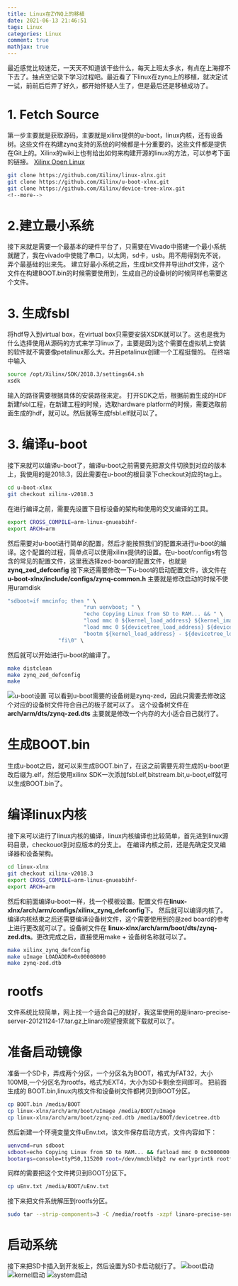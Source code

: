 ```yaml
---
title: Linux在ZYNQ上的移植
date: 2021-06-13 21:46:51
tags: Linux
categories: Linux
comment: true
mathjax: true
---
```

最近感觉比较迷茫，一天天不知道该干些什么，每天上班太多水，有点在上海撑不下去了。抽点空记录下学习过程吧。最近看了下linux在zynq上的移植，就决定试一试，前前后后弄了好久，都开始怀疑人生了，但是最后还是移植成功了。
# 1. Fetch Source
第一步主要就是获取源码，主要就是xilinx提供的u-boot，linux内核，还有设备树。这些文件在构建zynq支持的系统的时候都是十分重要的。这些文件都是提供在Git上的。Xilinx的wiki上也有给出如何来构建开源的linux的方法，可以参考下面的链接。
[Xilinx Open Linux](https://xilinx-wiki.atlassian.net/wiki/spaces/A/pages/18842156/Fetch+Sources)
```bash
git clone https://github.com/Xilinx/linux-xlnx.git
git clone https://github.com/Xilinx/u-boot-xlnx.git
git clone https://github.com/Xilinx/device-tree-xlnx.git
<!--more-->
```
# 2.建立最小系统
接下来就是需要一个最基本的硬件平台了，只需要在Vivado中搭建一个最小系统就醒了，我在vivado中使能了串口，以太网，sd卡，usb。用不用得到先不说，弄个最基础的出来先。
建立好最小系统之后，生成bit文件并导出hdf文件，这个文件在构建BOOT.bin的时候需要使用到，生成自己的设备树的时候同样也需要这个文件。
# 3. 生成fsbl
将hdf导入到virtual box，在virtual box只需要安装XSDK就可以了。这也是我为什么选择使用从源码的方式来学习linux了，主要是因为这个需要在虚拟机上安装的软件就不需要像petalinux那么大。并且petalinux创建一个工程挺慢的。
在终端中输入
```bash
source /opt/Xilinx/SDK/2018.3/settings64.sh
xsdk
```
输入的路径需要根据具体的安装路径来定。
打开SDK之后，根据前面生成的HDF新建fsbl工程，在新建工程的时候，选取hardware platform的时候，需要选取前面生成的hdf，就可以。然后就等生成fsbl.elf就可以了。

# 3. 编译u-boot
接下来就可以编译u-boot了，编译u-boot之前需要先把源文件切换到对应的版本上，我使用的是2018.3，因此需要在u-boot的根目录下checkout对应的tag上。
```bash
cd u-boot-xlnx
git checkout xilinx-v2018.3
```
在进行编译之前，需要先设置下目标设备的架构和使用的交叉编译的工具。
```bash
export CROSS_COMPILE=arm-linux-gnueabihf-
export ARCH=arm
```
然后需要对u-boot进行简单的配置，然后才能按照我们的配置来进行u-boot的编译。这个配置的过程，简单点可以使用xilinx提供的设置。在u-boot/configs有包含的常见的配置文件，这里我选择zed-board的配置文件，也就是**zynq_zed_defconfig**
接下来还需要修改一下u-boot的启动配置文件，该文件在**u-boot-xlnx/include/configs/zynq-common.h**
主要就是修改启动的时候不使用uramdisk
```c
"sdboot=if mmcinfo; then " \
                        "run uenvboot; " \
                        "echo Copying Linux from SD to RAM... && " \
                        "load mmc 0 ${kernel_load_address} ${kernel_image} && " \
                        "load mmc 0 ${devicetree_load_address} ${devicetree_image} && " \
                        "bootm ${kernel_load_address} - ${devicetree_load_address}; " \
                "fi\0" \
```
然后就可以开始进行u-boot的编译了。

```bash
make distclean
make zynq_zed_defconfig
make
```
![u-boot设置](Linux在ZYNQ上的移植/u-boot-config.png)
可以看到u-boot需要的设备树是zynq-zed，因此只需要去修改这个对应的设备树文件符合自己的板子就可以了。
这个设备树文件在 **arch/arm/dts/zynq-zed.dts**
主要就是修改一个内存的大小适合自己就行了。
# 生成BOOT.bin
生成u-boot之后，就可以来生成BOOT.bin了，在这之前需要先将生成的u-boot更改后缀为.elf，然后使用xilinx SDK一次添加fsbl.elf,bitstream.bit,u-boot,elf就可以生成BOOT.bin了。

# 编译linux内核
接下来可以进行了linux内核的编译，linux内核编译也比较简单，首先进到linux源码目录，checkouot到对应版本的分支上。
在编译内核之前，还是先确定交叉编译器和设备架构。
```bash
cd linux-xlnx
git checkout xilinx-v2018.3
export CROSS_COMPILE=arm-linux-gnueabihf-
export ARCH=arm
```
然后和前面编译u-boot一样，找一个模板设置。配置文件在**linux-xlnx/arch/arm/configs/xilinx_zynq_defconfig**下。
然后就可以编译内核了。
编译内核结束之后还需要编译设备树文件，这个需要使用到的是zed board的参考上进行更改就可以了。设备树文件在 **linux-xlnx/arch/arm/boot/dts/zynq-zed.dts**。更改完成之后，直接使用make + 设备树名称就可以了。
```bash
make xilinx_zynq_defconfig
make uImage LOADADDR=0x00008000
make zynq-zed.dtb
```

# rootfs
文件系统比较简单，网上找一个适合自己的就好，我这里使用的是linaro-precise-server-20121124-17.tar.gz上linaro观望搜索就下载就可以了。

# 准备启动镜像
准备一个SD卡，弄成两个分区，一个分区名为BOOT，格式为FAT32，大小100MB,一个分区名为rootfs，格式为EXT4，大小为SD卡剩余空间即可。
把前面生成的 BOOT.bin,linux内核文件和设备树文件都拷贝到BOOT分区。
```bash
cp BOOT.bin /media/BOOT
cp linux-xlnx/arch/arm/boot/uImage /media/BOOT/uImage
cp linux-xlnx/arch/arm/boot/zynq-zed.dtb /media/BOOT/devicetree.dtb
```
然后新建一个环境变量文件uEnv.txt，该文件保存启动方式，文件内容如下：
```bash
uenvcmd=run sdboot
sdboot=echo Copying Linux from SD to RAM... && fatload mmc 0 0x3000000 ${kernel_image} && fatload mmc 0 0x2A00000 ${devicetree_image} && if fatload mmc 0 0x2000000 ${ramdisk_image}; then bootm 0x3000000 0x2000000 0x2A00000; else bootm 0x3000000 - 0x2A00000; fi
bootargs=console=ttyPS0,115200 root=/dev/mmcblk0p2 rw earlyprintk rootfstype=ext4 rootwait

```
同样的需要把这个文件拷贝到BOOT分区下。
```bash
cp uEnv.txt /media/BOOT/uEnv.txt
```
接下来把文件系统解压到rootfs分区。
```bash
sudo tar --strip-components=3 -C /media/rootfs -xzpf linaro-precise-server-20121124-17.tar.gz
```

# 启动系统
接下来把SD卡插入到开发板上，然后设置为SD卡启动就行了。
![boot启动](Linux在ZYNQ上的移植/BOOT启动.png)
![kernel启动](Linux在ZYNQ上的移植/kernel启动.png)
![system启动](Linux在ZYNQ上的移植/system启动完成.png)